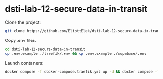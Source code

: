 # dsti-lab-12-secure-data-in-transit

Clone the project:

```bash
git clone https://github.com/EliottElek/dsti-lab-12-secure-data-in-transit.git
```

Copy .env files:


```bash
cd dsti-lab-12-secure-data-in-transit
cp .env.example ./traefik/.env && cp .env.example ./supabase/.env
```

Launch containers:

```bash
docker compose -f docker-compose.traefik.yml up -d && docker compose -f docker-compose.yml -f ./docker-compose.supabase.yml up -d
```
